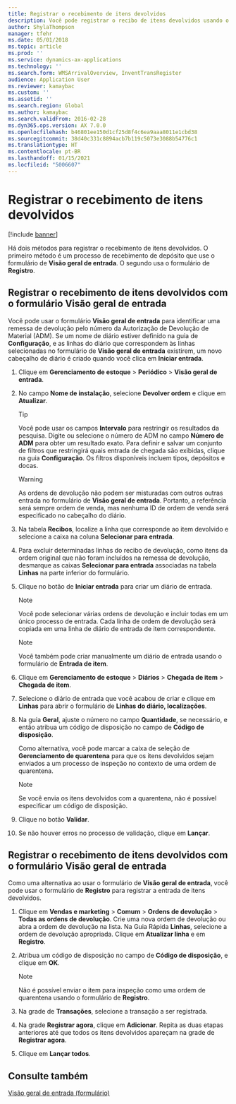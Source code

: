 ```yaml
---
title: Registrar o recebimento de itens devolvidos
description: Você pode registrar o recibo de itens devolvidos usando o formulário de Visão geral de entrada ou o formulário de Registro.
author: ShylaThompson
manager: tfehr
ms.date: 05/01/2018
ms.topic: article
ms.prod: ''
ms.service: dynamics-ax-applications
ms.technology: ''
ms.search.form: WMSArrivalOverview, InventTransRegister
audience: Application User
ms.reviewer: kamaybac
ms.custom: ''
ms.assetid: ''
ms.search.region: Global
ms.author: kamaybac
ms.search.validFrom: 2016-02-28
ms.dyn365.ops.version: AX 7.0.0
ms.openlocfilehash: b46801ee150d1cf25d8f4c6ea9aaa8011e1cbd38
ms.sourcegitcommit: 38d40c331c8894acb7b119c5073e3088b54776c1
ms.translationtype: HT
ms.contentlocale: pt-BR
ms.lasthandoff: 01/15/2021
ms.locfileid: "5006607"
---
```

# <a name="register-the-receipt-of-returned-items"></a>Registrar o recebimento de itens devolvidos 

[!include [banner](../includes/banner.md)]


Há dois métodos para registrar o recebimento de itens devolvidos. O primeiro método é um processo de recebimento de depósito que use o formulário de **Visão geral de entrada**. O segundo usa o formulário de **Registro**.

## <a name="register-the-receipt-of-returned-items-in-the-arrival-overview-form"></a>Registrar o recebimento de itens devolvidos com o formulário Visão geral de entrada

Você pode usar o formulário **Visão geral de entrada** para identificar uma remessa de devolução pelo número da Autorização de Devolução de Material (ADM). Se um nome de diário estiver definido na guia de **Configuração**, e as linhas do diário que correspondem às linhas selecionadas no formulário de **Visão geral de entrada** existirem, um novo cabeçalho de diário é criado quando você clica em **Iniciar entrada**.

1.  Clique em **Gerenciamento de estoque** \> **Periódico** \> **Visão geral de entrada**.

2.  No campo **Nome de instalação**, selecione **Devolver ordem** e clique em **Atualizar**.
    

    > [!TIP]
    > <P>Você pode usar os campos <STRONG>Intervalo</STRONG> para restringir os resultados da pesquisa. Digite ou selecione o número de ADM no campo <STRONG>Número de ADM</STRONG> para obter um resultado exato. Para definir e salvar um conjunto de filtros que restringirá quais entrada de chegada são exibidas, clique na guia <STRONG>Configuração</STRONG>. Os filtros disponíveis incluem tipos, depósitos e docas.</P>

    

    > [!WARNING]
    > <P>As ordens de devolução não podem ser misturadas com outros outras entrada no formulário de <STRONG>Visão geral de entrada</STRONG>. Portanto, a referência será sempre ordem de venda, mas nenhuma ID de ordem de venda será especificado no cabeçalho do diário.</P>



3.  Na tabela **Recibos**, localize a linha que corresponde ao item devolvido e selecione a caixa na coluna **Selecionar para entrada**.

4.  Para excluir determinadas linhas do recibo de devolução, como itens da ordem original que não foram incluídos na remessa de devolução, desmarque as caixas **Selecionar para entrada** associadas na tabela **Linhas** na parte inferior do formulário.

5.  Clique no botão de **Iniciar entrada** para criar um diário de entrada.
    

    > [!NOTE]
    > <P>Você pode selecionar várias ordens de devolução e incluir todas em um único processo de entrada. Cada linha de ordem de devolução será copiada em uma linha de diário de entrada de item correspondente.</P>

    

    > [!NOTE]
    > <P>Você também pode criar manualmente um diário de entrada usando o formulário de <STRONG>Entrada de item</STRONG>. 



6.  Clique em **Gerenciamento de estoque** \> **Diários** \> **Chegada de item** \> **Chegada de item**.

7.  Selecione o diário de entrada que você acabou de criar e clique em **Linhas** para abrir o formulário de **Linhas do diário, localizações**.

8.  Na guia **Geral**, ajuste o número no campo **Quantidade**, se necessário, e então atribua um código de disposição no campo de **Código de disposição**.
    
    Como alternativa, você pode marcar a caixa de seleção de **Gerenciamento de quarentena** para que os itens devolvidos sejam enviados a um processo de inspeção no contexto de uma ordem de quarentena.
    

    > [!NOTE]
    > <P>Se você envia os itens devolvidos com a quarentena, não é possível especificar um código de disposição.</P>



9.  Clique no botão **Validar**.

10. Se não houver erros no processo de validação, clique em **Lançar**.

## <a name="register-the-receipt-of-returned-items-in-the-registration-form"></a>Registrar o recebimento de itens devolvidos com o formulário Visão geral de entrada

Como uma alternativa ao usar o formulário de **Visão geral de entrada**, você pode usar o formulário de **Registro** para registrar a entrada de itens devolvidos.

1.  Clique em **Vendas e marketing** \> **Comum** \> **Ordens de devolução** \> **Todas as ordens de devolução**. Crie uma nova ordem de devolução ou abra a ordem de devolução na lista. Na Guia Rápida **Linhas**, selecione a ordem de devolução apropriada. Clique em **Atualizar linha** e em **Registro**.

2.  Atribua um código de disposição no campo de **Código de disposição**, e clique em **OK**.
    

    > [!NOTE]
    > <P>Não é possível enviar o item para inspeção como uma ordem de quarentena usando o formulário de <STRONG>Registro</STRONG>.</P>



3.  Na grade de **Transações**, selecione a transação a ser registrada.

4.  Na grade **Registrar agora**, clique em **Adicionar**. Repita as duas etapas anteriores até que todos os itens devolvidos apareçam na grade de **Registrar agora**.

5.  Clique em **Lançar todos**.

## <a name="see-also"></a>Consulte também

[Visão geral de entrada (formulário)](https://technet.microsoft.com/library/hh227654\(v=ax.60\))

  


